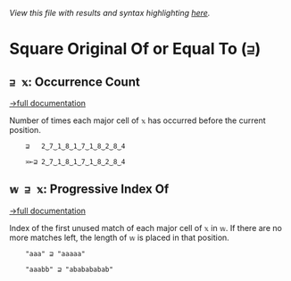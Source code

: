 *View this file with results and syntax highlighting [here](https://mlochbaum.github.io/BQN/help/occurrencecount_progressiveindexof.html).*

# Square Original Of or Equal To (`⊒`)

## `⊒ 𝕩`: Occurrence Count
[→full documentation](../doc/selfcmp.md#occurrence-count)

Number of times each major cell of `𝕩` has occurred before the current position.

        ⊒   2‿7‿1‿8‿1‿7‿1‿8‿2‿8‿4

        ≍⟜⊒ 2‿7‿1‿8‿1‿7‿1‿8‿2‿8‿4



## `𝕨 ⊒ 𝕩`: Progressive Index Of
[→full documentation](../doc/search.md#progressive-index-of)

Index of the first unused match of each major cell of `𝕩` in `𝕨`. If there are no more matches left, the length of `𝕨` is placed in that position.

        "aaa" ⊒ "aaaaa"

        "aaabb" ⊒ "ababababab"
